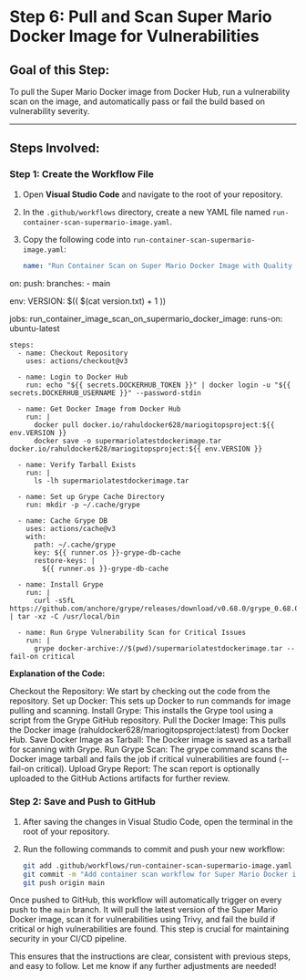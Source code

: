 # Step 6: Pull and Scan Super Mario Docker Image for Vulnerabilities

## Goal of this Step:

To pull the Super Mario Docker image from Docker Hub, run a vulnerability scan on the image, and automatically pass or fail the build based on vulnerability severity.

---

## Steps Involved:

### Step 1: Create the Workflow File

1. Open **Visual Studio Code** and navigate to the root of your repository.
2. In the `.github/workflows` directory, create a new YAML file named `run-container-scan-supermario-image.yaml`.
3. Copy the following code into `run-container-scan-supermario-image.yaml`:

   ```yaml
   name: "Run Container Scan on Super Mario Docker Image with Quality Gate"

on:
  push:
    branches:
      - main

env:
  VERSION: $(( $(cat version.txt) + 1 ))

jobs:
  run_container_image_scan_on_supermario_docker_image:
    runs-on: ubuntu-latest

    steps:
      - name: Checkout Repository
        uses: actions/checkout@v3

      - name: Login to Docker Hub
        run: echo "${{ secrets.DOCKERHUB_TOKEN }}" | docker login -u "${{ secrets.DOCKERHUB_USERNAME }}" --password-stdin

      - name: Get Docker Image from Docker Hub
        run: |
          docker pull docker.io/rahuldocker628/mariogitopsproject:${{ env.VERSION }}
          docker save -o supermariolatestdockerimage.tar docker.io/rahuldocker628/mariogitopsproject:${{ env.VERSION }}

      - name: Verify Tarball Exists
        run: |
          ls -lh supermariolatestdockerimage.tar

      - name: Set up Grype Cache Directory
        run: mkdir -p ~/.cache/grype

      - name: Cache Grype DB
        uses: actions/cache@v3
        with:
          path: ~/.cache/grype
          key: ${{ runner.os }}-grype-db-cache
          restore-keys: |
            ${{ runner.os }}-grype-db-cache

      - name: Install Grype
        run: |
          curl -sSfL https://github.com/anchore/grype/releases/download/v0.68.0/grype_0.68.0_linux_amd64.tar.gz | tar -xz -C /usr/local/bin

      - name: Run Grype Vulnerability Scan for Critical Issues
        run: |
          grype docker-archive://$(pwd)/supermariolatestdockerimage.tar --fail-on critical

  


**Explanation of the Code:**
   
Checkout the Repository: We start by checking out the code from the repository.
Set up Docker: This sets up Docker to run commands for image pulling and scanning.
Install Grype: This installs the Grype tool using a script from the Grype GitHub repository.
Pull the Docker Image: This pulls the Docker image (rahuldocker628/mariogitopsproject:latest) from Docker Hub.
Save Docker Image as Tarball: The Docker image is saved as a tarball for scanning with Grype.
Run Grype Scan: The grype command scans the Docker image tarball and fails the job if critical vulnerabilities are found (--fail-on critical).
Upload Grype Report: The scan report is optionally uploaded to the GitHub Actions artifacts for further review.

### Step 2: Save and Push to GitHub

1. After saving the changes in Visual Studio Code, open the terminal in the root of your repository.
2. Run the following commands to commit and push your new workflow:

   ```bash
   git add .github/workflows/run-container-scan-supermario-image.yaml
   git commit -m "Add container scan workflow for Super Mario Docker image"
   git push origin main
   ```


Once pushed to GitHub, this workflow will automatically trigger on every push to the `main` branch. It will pull the latest version of the Super Mario Docker image, scan it for vulnerabilities using Trivy, and fail the build if critical or high vulnerabilities are found. This step is crucial for maintaining security in your CI/CD pipeline.


This ensures that the instructions are clear, consistent with previous steps, and easy to follow. Let me know if any further adjustments are needed!
